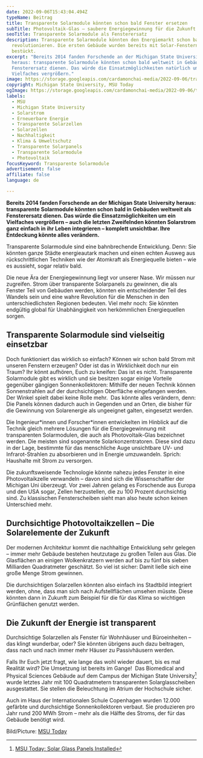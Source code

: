 ```yaml
---
date: 2022-09-06T15:43:04.494Z
typeName: Beitrag
title: Transparente Solarmodule könnten schon bald Fenster ersetzen
subTitle: Photovoltaik-Glas – saubere Energiegewinnung für die Zukunft
seoTitle: Transparente Solarmodule als Fensterersatz
description: Transparente Solarmodule könnten den Energiemarkt schon bald
  revolutionieren. Die ersten Gebäude wurden bereits mit Solar-Fenstern
  bestückt.
excerpt: "Bereits 2014 fanden Forschende an der Michigan State University
  heraus: transparente Solarmodule könnten schon bald weltweit in Gebäuden als
  Fensterersatz dienen. Das würde die Einsatzmöglichkeiten natürlich um ein
  Vielfaches vergrößern."
image: https://storage.googleapis.com/cardamonchai-media/2022-09-06/transparente-solarzellen-msu-jpeg-imagine-78a8e8_908d93_1024_768/640.webp
copyright: Michigan State University, MSU Today
ogImage: https://storage.googleapis.com/cardamonchai-media/2022-09-06/transparente-solarzellen-msu-fb-jpeg-imagine-c8c8c8_8e8c93_1200_628/640.webp
labels:
  - MSU
  - Michigan State University
  - Solarstrom
  - Erneuerbare Energie
  - Transparente Solarzellen
  - Solarzellen
  - Nachhaltigkeit
  - Klima & Umweltschutz
  - Transparente Solarpanels
  - Transparente Solarmodule
  - Photovoltaik
focusKeyword: Transparente Solarmodule
advertisement: false
affiliate: false
language: de

---
```


**Bereits 2014 fanden Forschende an der Michigan State University heraus: transparente Solarmodule könnten schon bald in Gebäuden weltweit als Fensterersatz dienen. Das würde die Einsatzmöglichkeiten um ein Vielfaches vergrößern – auch die letzten Zweifelnden könnten Solarstrom ganz einfach in ihr Leben integrieren – komplett unsichtbar. Ihre Entdeckung könnte alles verändern.**

Transparente Solarmodule sind eine bahnbrechende Entwicklung. Denn: Sie könnten ganze Städte energieautark machen und einen echten Ausweg aus rückschrittlichen Techniken wie der Atomkraft als Energiequelle bieten – wie es aussieht, sogar relativ bald.

Die neue Ära der Energiegewinnung liegt vor unserer Nase. Wir müssen nur zugreifen. Strom über transparente Solarpanels zu gewinnen, die als Fenster Teil von Gebäuden werden, könnten ein entscheidender Teil des Wandels sein und eine wahre Revolution für die Menschen in den unterschiedlichsten Regionen bedeuten. Viel mehr noch: Sie könnten endgültig global für Unabhängigkeit von herkömmlichen Energiequellen sorgen.

## Transparente Solarmodule sind vielseitig einsetzbar

Doch funktioniert das wirklich so einfach? Können wir schon bald Strom mit unseren Fenstern erzeugen? Oder ist das in Wirklichkeit doch nur ein Traum? Ihr könnt aufhören, Euch zu kneifen: Das ist es nicht. Transparente Solarmodule gibt es wirklich und sie besitzen sogar einige Vorteile gegenüber gängigen Sonnenkollektoren: Mithilfe der neuen Technik können Sonnenstrahlen auf der durchsichtigen Oberfläche eingefangen werden. Der Winkel spielt dabei keine Rolle mehr.  Das könnte alles verändern, denn: Die Panels können dadurch auch in Gegenden und an Orten, die bisher für die Gewinnung von Solarenergie als ungeeignet galten, eingesetzt werden.

Die Ingenieur\*innen und Forscher\*innen entwickelten im Hinblick auf die Technik gleich mehrere Lösungen für die Energiegewinnung mit transparenten Solarmodulen, die auch als Photovoltaik-Glas bezeichnet werden. Die meisten sind sogenannte Solarkonzentratoren. Diese sind dazu in der Lage, bestimmte für das menschliche Auge unsichtbare UV- und Infrarot-Strahlen zu absorbieren und in Energie umzuwandeln. Sprich: Haushalte mit Strom zu versorgen.

Die zukunftsweisende Technologie könnte nahezu jedes Fenster in eine Photovoltaikzelle verwandeln – davon sind sich die Wissenschaftler der Michigan Uni überzeugt. Vor zwei Jahren gelang es Forschende aus Europa und den USA sogar, Zellen herzustellen, die zu 100 Prozent durchsichtig sind. Zu klassischen Fensterscheiben sieht man also heute schon keinen Unterschied mehr.

## Durchsichtige Photovoltaikzellen – Die Solarelemente der Zukunft

Der modernen Architektur kommt die nachhaltige Entwicklung sehr gelegen – immer mehr Gebäude bestehen heutzutage zu großen Teilen aus Glas. Die Glasflächen an einigen Wolkenkratzern werden auf bis zu fünf bis sieben Milliarden Quadratmeter geschätzt. So viel ist sicher: Damit ließe sich eine große Menge Strom gewinnen.

Die durchsichtigen Solarzellen könnten also einfach ins Stadtbild integriert werden, ohne, dass man sich nach Aufstellflächen umsehen müsste. Diese könnten dann in Zukunft zum Beispiel für die für das Klima so wichtigen Grünflächen genutzt werden.

## Die Zukunft der Energie ist transparent

Durchsichtige Solarzellen als Fenster für Wohnhäuser und Büroeinheiten – das klingt wunderbar, oder? Sie könnten übrigens auch dazu beitragen, dass nach und nach immer mehr Häuser zu Passivhäusern werden.

Falls Ihr Euch jetzt fragt, wie lange das wohl wieder dauert, bis es mal Realität wird? Die Umsetzung ist bereits im Gange!  Das Biomedical and Physical Sciences Gebäude auf dem Campus der Michigan State University[^1] wurde letztes Jahr mit 100 Quadratmetern transparenten Solarglasscheiben ausgestattet. Sie stellen die Beleuchtung im Atrium der Hochschule sicher.

Auch im Haus der Internationalen Schule Copenhagen wurden 12.000 gefärbte und durchsichtige Sonnenkollektoren verbaut. Sie produzieren pro Jahr rund 200 MWh Strom – mehr als die Hälfte des Stroms, der für das Gebäude benötigt wird.

Bild/Picture: [MSU Today](https://msutoday.msu.edu/news/2017/transparent-solar-technology-represents-wave-of-the-future)

[^1]: [MSU Today: Solar Glass Panels Installed](https://msutoday.msu.edu/news/2021/solar-glass-panels-installed)
